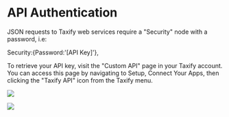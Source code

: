 # API Authentication

JSON requests to Taxify web services require a "Security" node with a password, i.e:

Security:{Password:'[API Key]'},

To retrieve your API key, visit the "Custom API" page in your Taxify account. You can access this page by navigating to Setup, Connect Your Apps, then clicking the "Taxify API" icon from the Taxify menu.

![](https://assistly-production.s3.amazonaws.com/shipcompliant/portal_attachments/535163/taxify1_original.png?AWSAccessKeyId=AKIAJNSFWOZ6ZS23BMKQ&Expires=1447974326&Signature=NEUTiKF6WFm6BVrH4zQ4q0vdhQw%3D&response-content-disposition=filename%3D%22taxify1.png%22&response-content-type=image%2Fpng)

![](https://assistly-production.s3.amazonaws.com/shipcompliant/portal_attachments/535164/taxify2_original.png?AWSAccessKeyId=AKIAJNSFWOZ6ZS23BMKQ&Expires=1447974326&Signature=%2Fs6pL5yYtdLiktZ9UZ3bweElX%2B4%3D&response-content-disposition=filename%3D%22taxify2.png%22&response-content-type=image%2Fpng)